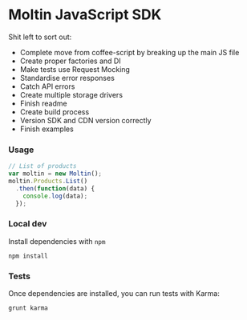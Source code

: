 # Moltin JavaScript SDK

Shit left to sort out:

 - Complete move from coffee-script by breaking up the main JS file
 - Create proper factories and DI
 - Make tests use Request Mocking
 - Standardise error responses
 - Catch API errors
 - Create multiple storage drivers
 - Finish readme
 - Create build process
 - Version SDK and CDN version correctly
 - Finish examples

### Usage

```js
// List of products
var moltin = new Moltin();
moltin.Products.List()
  .then(function(data) {
    console.log(data);
  });
```

### Local dev

Install dependencies with ```npm```

```
npm install
```

### Tests

Once dependencies are installed, you can run tests with Karma:

```
grunt karma
```
